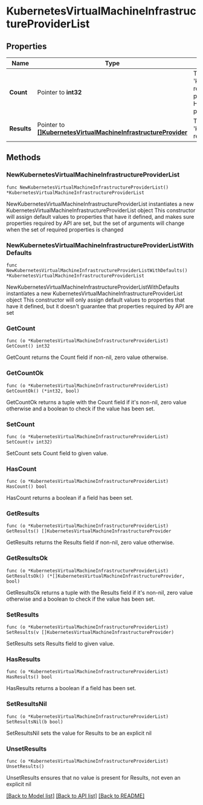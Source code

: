 # KubernetesVirtualMachineInfrastructureProviderList

## Properties

Name | Type | Description | Notes
------------ | ------------- | ------------- | -------------
**Count** | Pointer to **int32** | The total number of &#39;kubernetes.VirtualMachineInfrastructureProvider&#39; resources matching the request, accross all pages. The &#39;Count&#39; attribute is included when the HTTP GET request includes the &#39;$inlinecount&#39; parameter. | [optional] 
**Results** | Pointer to [**[]KubernetesVirtualMachineInfrastructureProvider**](KubernetesVirtualMachineInfrastructureProvider.md) | The array of &#39;kubernetes.VirtualMachineInfrastructureProvider&#39; resources matching the request. | [optional] 

## Methods

### NewKubernetesVirtualMachineInfrastructureProviderList

`func NewKubernetesVirtualMachineInfrastructureProviderList() *KubernetesVirtualMachineInfrastructureProviderList`

NewKubernetesVirtualMachineInfrastructureProviderList instantiates a new KubernetesVirtualMachineInfrastructureProviderList object
This constructor will assign default values to properties that have it defined,
and makes sure properties required by API are set, but the set of arguments
will change when the set of required properties is changed

### NewKubernetesVirtualMachineInfrastructureProviderListWithDefaults

`func NewKubernetesVirtualMachineInfrastructureProviderListWithDefaults() *KubernetesVirtualMachineInfrastructureProviderList`

NewKubernetesVirtualMachineInfrastructureProviderListWithDefaults instantiates a new KubernetesVirtualMachineInfrastructureProviderList object
This constructor will only assign default values to properties that have it defined,
but it doesn't guarantee that properties required by API are set

### GetCount

`func (o *KubernetesVirtualMachineInfrastructureProviderList) GetCount() int32`

GetCount returns the Count field if non-nil, zero value otherwise.

### GetCountOk

`func (o *KubernetesVirtualMachineInfrastructureProviderList) GetCountOk() (*int32, bool)`

GetCountOk returns a tuple with the Count field if it's non-nil, zero value otherwise
and a boolean to check if the value has been set.

### SetCount

`func (o *KubernetesVirtualMachineInfrastructureProviderList) SetCount(v int32)`

SetCount sets Count field to given value.

### HasCount

`func (o *KubernetesVirtualMachineInfrastructureProviderList) HasCount() bool`

HasCount returns a boolean if a field has been set.

### GetResults

`func (o *KubernetesVirtualMachineInfrastructureProviderList) GetResults() []KubernetesVirtualMachineInfrastructureProvider`

GetResults returns the Results field if non-nil, zero value otherwise.

### GetResultsOk

`func (o *KubernetesVirtualMachineInfrastructureProviderList) GetResultsOk() (*[]KubernetesVirtualMachineInfrastructureProvider, bool)`

GetResultsOk returns a tuple with the Results field if it's non-nil, zero value otherwise
and a boolean to check if the value has been set.

### SetResults

`func (o *KubernetesVirtualMachineInfrastructureProviderList) SetResults(v []KubernetesVirtualMachineInfrastructureProvider)`

SetResults sets Results field to given value.

### HasResults

`func (o *KubernetesVirtualMachineInfrastructureProviderList) HasResults() bool`

HasResults returns a boolean if a field has been set.

### SetResultsNil

`func (o *KubernetesVirtualMachineInfrastructureProviderList) SetResultsNil(b bool)`

 SetResultsNil sets the value for Results to be an explicit nil

### UnsetResults
`func (o *KubernetesVirtualMachineInfrastructureProviderList) UnsetResults()`

UnsetResults ensures that no value is present for Results, not even an explicit nil

[[Back to Model list]](../README.md#documentation-for-models) [[Back to API list]](../README.md#documentation-for-api-endpoints) [[Back to README]](../README.md)


